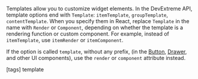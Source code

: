 Templates allow you to customize widget elements. In the DevExtreme API, template options end with `Template`: `itemTemplate`, `groupTemplate`, `contentTemplate`. When you specify them in React, replace `Template` in the name with `Render` or `Component`, depending on whether the template is a rendering function or custom component. For example, instead of `itemTemplate`, use `itemRender` or `itemComponent`.

If the option is called `template`, without any prefix, (in the [Button](/api-reference/10%20UI%20Widgets/dxButton/1%20Configuration/template.md '/Documentation/ApiReference/UI_Widgets/dxButton/Configuration/#template'), [Drawer](/api-reference/10%20UI%20Widgets/dxDrawer/1%20Configuration/template.md '/Documentation/ApiReference/UI_Widgets/dxDrawer/Configuration/#template'), and other UI components), use the `render` or `component` attribute instead.

[tags] template